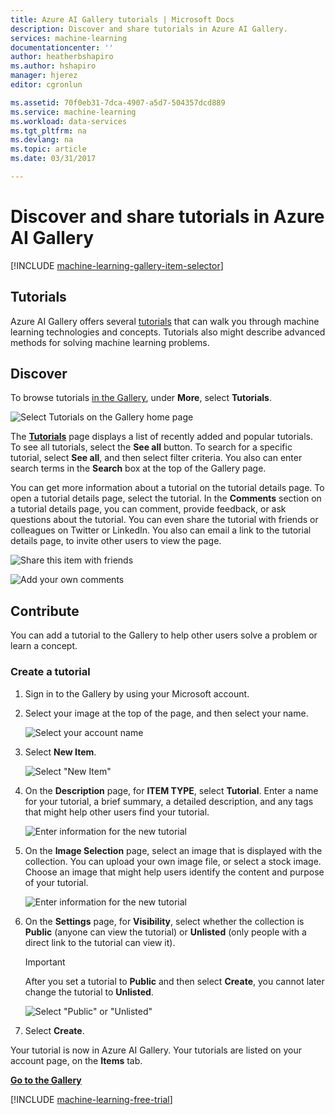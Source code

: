 ```yaml
---
title: Azure AI Gallery tutorials | Microsoft Docs
description: Discover and share tutorials in Azure AI Gallery.
services: machine-learning
documentationcenter: ''
author: heatherbshapiro
ms.author: hshapiro
manager: hjerez
editor: cgronlun

ms.assetid: 70f0eb31-7dca-4907-a5d7-504357dcd889
ms.service: machine-learning
ms.workload: data-services
ms.tgt_pltfrm: na
ms.devlang: na
ms.topic: article
ms.date: 03/31/2017

---
```

# Discover and share tutorials in Azure AI Gallery
[!INCLUDE [machine-learning-gallery-item-selector](../../../includes/machine-learning-gallery-item-selector.md)]

## Tutorials
Azure AI Gallery offers several [tutorials](https://gallery.cortanaintelligence.com/tutorials) that can walk you through machine learning technologies and concepts. Tutorials also might describe advanced methods for solving machine learning problems.

## Discover
To browse tutorials [in the Gallery](http://gallery.cortanaintelligence.com), under **More**, select **Tutorials**.

![Select Tutorials on the Gallery home page](./media/gallery-tutorials/select-tutorials-in-gallery.png)

The **[Tutorials](https://gallery.cortanaintelligence.com/tutorials)** page displays a list of recently added and popular tutorials. To see all tutorials, select the **See all** button. To search for a specific tutorial, select **See all**, and then select filter criteria. You also can enter search terms in the **Search** box at the top of the Gallery page.

You can get more information about a tutorial on the tutorial details page. To open a tutorial details page, select the tutorial. In the **Comments** section on a tutorial details page, you can comment, provide feedback, or ask questions about the tutorial. You can even share the tutorial with friends or colleagues on Twitter or LinkedIn. You also can email a link to the tutorial details page, to invite other users to view the page.

![Share this item with friends](./media/gallery-how-to-use-contribute-publish/share-links.png)

![Add your own comments](./media/gallery-how-to-use-contribute-publish/comments.png)

## Contribute
You can add a tutorial to the Gallery to help other users solve a problem or learn a concept.

### Create a tutorial

1. Sign in to the Gallery by using your Microsoft account.

2. Select your image at the top of the page, and then select your name.
  
    ![Select your account name](./media/gallery-tutorials/click-account-name.png)

3. Select **New Item**.
  
    ![Select "New Item"](./media/gallery-collections/click-new-item.png)

4. On the **Description** page, for **ITEM TYPE**, select **Tutorial**. Enter a name for your tutorial, a brief summary, a detailed description, and any tags that might help other users find your tutorial.
  
    ![Enter information for the new tutorial](./media/gallery-tutorials/create-tutorial-page-1.png)
5. On the **Image Selection** page, select an image that is displayed with the collection. You can upload your own image file, or select a stock image. Choose an image that might help users identify the content and purpose of your tutorial.
  
    ![Enter information for the new tutorial](./media/gallery-tutorials/create-tutorial-page-2.png)

6. On the **Settings** page, for **Visibility**, select whether the collection is **Public** (anyone can view the tutorial) or **Unlisted** (only people with a direct link to the tutorial can view it).
  
    > [!IMPORTANT]
    > After you set a tutorial to **Public** and then select **Create**, you cannot later change the tutorial to **Unlisted**.
    > 
    > 
  
    ![Select "Public" or "Unlisted"](./media/gallery-tutorials/create-tutorial-page-3.png)

7. Select **Create**.

Your tutorial is now in Azure AI Gallery. Your tutorials are listed on your account page, on the **Items** tab.

**[Go to the Gallery](http://gallery.cortanaintelligence.com)**

[!INCLUDE [machine-learning-free-trial](../../../includes/machine-learning-free-trial.md)]

